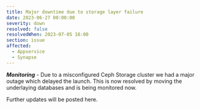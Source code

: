 ```yaml
---
title: Major downtime due to storage layer failure
date: 2023-06-27 00:00:00
severity: down
resolved: false
resolvedWhen: 2023-07-05 16:00
section: issue
affected:
  - Appservice
  - Synapse
---
```


***Monitoring*** - Due to a misconfigured Ceph Storage cluster we had a major outage which delayed the launch.
This is now resolved by moving the underlaying databases and is being monitored now.

Further updates will be posted here.

